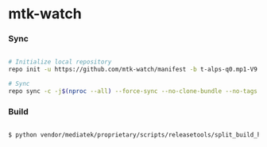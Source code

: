 # mtk-watch #

### Sync ###

```bash

# Initialize local repository
repo init -u https://github.com/mtk-watch/manifest -b t-alps-q0.mp1-V9.122.1

# Sync
repo sync -c -j$(nproc --all) --force-sync --no-clone-bundle --no-tags
```

### Build ###

```bash

$ python vendor/mediatek/proprietary/scripts/releasetools/split_build_helper.py full_k39tv1_64_bsp

```
